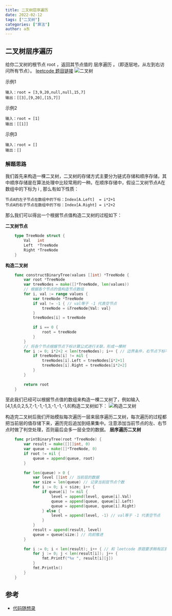 ```yaml
---
title: 二叉树层序遍历
date: 2022-02-12
tags: ["二叉树"]
categories: ["算法"]
author: a东
---
```


## 二叉树层序遍历
给你二叉树的根节点 root ，返回其节点值的 层序遍历 。（即逐层地，从左到右访问所有节点）。
[ leetcode 题目链接](https://leetcode-cn.com/problems/binary-tree-level-order-traversal/)
![二叉树](/images/binary-tree-level-order-traversal/tree.jpeg)
<!-- more -->

示例1
```
输入：root = [3,9,20,null,null,15,7]
输出：[[3],[9,20],[15,7]]
```

示例2
```
输入：root = [1]
输出：[[1]]
```

示例3
```
输入：root = []
输出：[]
```

### 解题思路
我们首先来构造一棵二叉树，二叉树的存储方式主要分为链式存储和顺序存储，其中顺序存储是在算法处理中比较常用的一种。在顺序存储中，假设二叉树节点A在数组中的下标为 i , 那么有如下性质：

```
节点A的左子节点在数组中的下标：Index[A.Left]  = i*2+1
节点A的右子节点在数组中的下标：Index[A.Right] = i*2+2
```

那么我们可以得出一个根据节点值构造二叉树的过程如下：

**二叉树节点**
```go
    type TreeNode struct {
        Val   int
        Left  *TreeNode
        Right *TreeNode
    }
```

**构造二叉树**
```go
    func constructBinaryTree(values []int) *TreeNode {
        var root *TreeNode
        var treeNodes = make([]*TreeNode, len(values))
        // 根据各个节点的值构造节点数组
        for i, val := range values {
            var treeNode *TreeNode
            if val != -1 { // val等于 -1 代表空节点
                treeNode = &TreeNode{Val: val}
            }
            treeNodes[i] = treeNode
    
            if i == 0 {
                root = treeNode
            }
        }
        // 将各个节点根据节点下标计算公式进行关联，形成一棵树
        for i := 0; i*2+2 < len(treeNodes); i++ { // 边界条件，右节点下标不能超出数组长度
            if treeNodes[i] != nil {
                treeNodes[i].Left = treeNodes[i*2+1]
                treeNodes[i].Right = treeNodes[i*2+2]
            }
        }
    
        return root
    }
```

至此我们已经可以根据节点值的数组来构造一棵二叉树了，例如输入[4,1,6,0,2,5,7,-1,-1,-1,3,-1,-1,-1,8]构造二叉树如下：
![构造二叉树](/images/binary-tree-level-order-traversal/build-tree.png)

构造完二叉树后我们开始模拟每次遍历一层来层序遍历二叉树，每次遍历的过程都把当前层的值存储下来，遍历完后追加到结果集中。注意添加当前节点的左、右节点时做了判空处理，否则最后会多一层全空的数据。
**层序遍历二叉树**
```go
    func printBinaryTree(root *TreeNode) {
        var result = make([][]int, 0)
        var queue = make([]*TreeNode, 0)
        if root != nil {
            queue = append(queue, root)
        }
    
        for len(queue) > 0 {
            var level []int // 当前层的数据
            var size = len(queue) // 记录当前层节点个数
            for i := 0; i < size; i++ {
                if queue[i] != nil {
                    level = append(level, queue[i].Val)
                    queue = append(queue, queue[i].Left)
                    queue = append(queue, queue[i].Right)
                } else {
                    level = append(level, -1) // val等于 -1 代表空节点
                }
            }
            result = append(result, level)
            queue = queue[size:] // 向前推进
        }
    
        for i := 0; i < len(result); i++ { // 和 leetcode 原题要求稍有区别，如需要修改一下即可
            for j := 0; j < len(result[i]); j++ {
                fmt.Printf("%v ", result[i][j])
            }
            fmt.Println()
        }
    }
```


## 参考
* [代码随想录](https://programmercarl.com/%E5%89%8D%E5%BA%8F/ACM%E6%A8%A1%E5%BC%8F%E5%A6%82%E4%BD%95%E6%9E%84%E5%BB%BA%E4%BA%8C%E5%8F%89%E6%A0%91.html#java)






